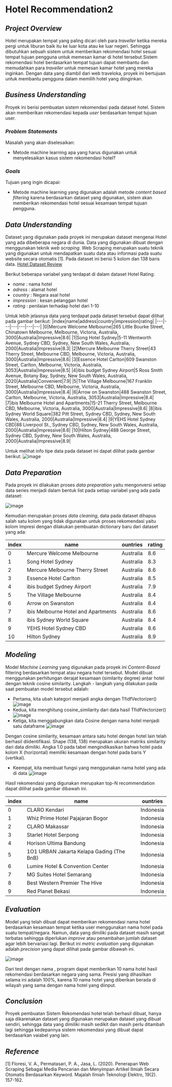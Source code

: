 # Hotel Recommendation2

## _Project Overview_

Hotel merupakan tempat yang paling dicari oleh para _traveller_ ketika mereka pergi untuk liburan baik itu ke luar kota atau ke luar negeri. Sehingga dibutuhkan sebuah sistem untuk memberikan rekomendasi hotel sesuai tempat tujuan pengguna untuk memesan kamar di hotel tersebut.Sistem rekomendasi hotel berdasarkan tempat tujuan dapat membantu dan memudahkan para _traveller_ untuk memesan kamar hotel yang mereka inginkan. Dengan data yang diambil dari web traveloka, proyek ini bertujuan untuk membantu pengguna dalam memilih hotel yang diinginkan.

## _Business Understanding_

Proyek ini berisi pembuatan sistem rekomendasi pada dataset hotel. Sistem akan memberikan rekomendasi kepada _user_ berdasarkan tempat tujuan user.

### _Problem Statements_

Masalah yang akan diselesaikan:
- Metode machine learning apa yang harus digunakan untuk menyelesaikan kasus sistem rekomendasi hotel?

### _Goals_

Tujuan yang ingin dicapai:
- Metode machine learning yang digunakan adalah metode _content based filtering_ karena berdasarkan dataset yang digunakan, sistem akan memberikan rekomendasi hotel sesuai kesamaan tempat tujuan pengguna.

## _Data Understanding_
Dataset yang digunakan pada proyek ini merupakan dataset mengenai Hotel yang ada dibeberapa negara di dunia. Data yang digunakan dibuat dengan menggunakan teknik _web scraping_. Web Scraping merupakan suatu teknik yang digunakan untuk mendapatkan suatu data atau informasi pada suatu website secara otomatis [1]. Pada dataset ini berisi 5 kolom dan 138 baris data. [Hotel Dataset Review](https://drive.google.com/file/d/1w9UA2mLMrrX5Z8YCwqiIdZVkYFmwjmqC/view?usp=sharing)

Berikut beberapa variabel yang terdapat di dalam dataset Hotel Rating:
- _name_ : nama hotel
- _adress_ : alamat hotel
- _country_ : Negara asal hotel
- _impression_ : kesan pelanggan hotel
- _rating_ : penilaian terhadap hotel dari 1-10

Untuk lebih jelasnya data yang terdapat pada dataset tersebut dapat dilihat pada gambar berikut:
|index|name|address|country|impression|rating|
|---|---|---|---|---|---|
|0|Mercure Welcome Melbourne|265 Little Bourke Street, Chinatown Melbourne, Melbourne, Victoria, Australia, 3000|Australia|Impressive|8\.6|
|1|Song Hotel Sydney|5-11 Wentworth Avenue, Sydney CBD, Sydney, New South Wales, Australia, 2000|Australia|Impressive|8\.3|
|2|Mercure Melbourne Therry Street|43 Therry Street, Melbourne CBD, Melbourne, Victoria, Australia, 3000|Australia|Impressive|8\.6|
|3|Essence Hotel Carlton|609 Swanston Street, Carlton, Melbourne, Victoria, Australia, 3053|Australia|Impressive|8\.5|
|4|ibis budget Sydney Airport|5 Ross Smith Avenue, Botany Bay, Sydney, New South Wales, Australia, 2020|Australia|Convenient|7\.9|
|5|The Village Melbourne|167 Franklin Street, Melbourne CBD, Melbourne, Victoria, Australia, 3000|Australia|Impressive|8\.4|
|6|Arrow on Swanston|488 Swanston Street, Carlton, Melbourne, Victoria, Australia, 3053|Australia|Impressive|8\.4|
|7|ibis Melbourne Hotel and Apartments|15-21 Therry Street, Melbourne CBD, Melbourne, Victoria, Australia, 3000|Australia|Impressive|8\.6|
|8|ibis Sydney World Square|382 Pitt Street, Sydney CBD, Sydney, New South Wales, Australia, 2000|Australia|Impressive|8\.4|
|9|YEHS Hotel Sydney CBD|88 Liverpool St\., Sydney CBD, Sydney, New South Wales, Australia, 2000|Australia|Impressive|8\.6|
|10|Hilton Sydney|488 George Street, Sydney CBD, Sydney, New South Wales, Australia, 2000|Australia|Impressive|8\.9|

Untuk melihat info tipe data pada dataset ini dapat dilihat pada gambar berikut:
![image](https://user-images.githubusercontent.com/62003049/188323070-ff0f56f2-ec0c-4bf0-98ff-e8baf42309bc.png)

## _Data Preparation_
Pada proyek ini dilakukan proses _data preparation_ yaitu mengonversi setiap data series menjadi dalam bentuk list pada setiap variabel yang ada pada dataset:

![image](https://user-images.githubusercontent.com/62003049/188323707-61bd5580-847b-4b68-bd6e-318a0e4a8778.png)

Kemudian merupakan proses _data cleaning_, data pada dataset dihapus salah satu kolom yang tidak digunakan untuk proses rekomendasi yaitu kolom impresi dengan dilakukan pembuatan dictionary baru dari dataset yang ada:

|index|name|ountries|rating|
|---|---|---|---|
|0|Mercure Welcome Melbourne|Australia|8\.6|
|1|Song Hotel Sydney|Australia|8\.3|
|2|Mercure Melbourne Therry Street|Australia|8\.6|
|3|Essence Hotel Carlton|Australia|8\.5|
|4|ibis budget Sydney Airport|Australia|7\.9|
|5|The Village Melbourne|Australia|8\.4|
|6|Arrow on Swanston|Australia|8\.4|
|7|ibis Melbourne Hotel and Apartments|Australia|8\.6|
|8|ibis Sydney World Square|Australia|8\.4|
|9|YEHS Hotel Sydney CBD|Australia|8\.6|
|10|Hilton Sydney|Australia|8\.9|

## _Modeling_
Model _Machine Learning_ yang digunakan pada proyek ini _Content-Based_ filtering berdasarkan tempat atau negara hotel tersebut. Model dibuat menggunakan perhitungan derajat kesamaan (similarity degree) antar hotel dengan teknik cosine similarity. Langkah - langkah yang dilakukan pada saat pembuatan model tersebut adalah:

- Pertama, kita ubah kategori menjadi angka dengan TfidfVectorizer()
![image](https://user-images.githubusercontent.com/62003049/188323573-54ac2117-c304-435a-9772-952f9ee64847.png)
- Kedua, kita menghitung cosine_similarity dari data hasil TfidfVectorizer()
![image](https://user-images.githubusercontent.com/62003049/188323622-c377d7eb-3b8f-4042-80a5-a603f5af6577.png)
- Ketiga, kita menggabungkan data Cosine dengan nama hotel menjadi satu dataframe
![image](https://user-images.githubusercontent.com/62003049/188323605-0a7b3154-d891-4b04-97ca-2ee55a4ff16e.png)

Dengan cosine similarity, kesamaan antara satu hotel dengan hotel lain telah berhasil diidentifikasi. Shape (138, 138) merupakan ukuran matriks similarity dari data dimiliki. 
Angka 1.0 pada tabel mengindikasikan bahwa hotel pada kolom X (horizontal) memiliki kesamaan dengan hotel pada baris Y (vertikal).

- Keempat, kita membuat fungsi yang menggunakan nama hotel yang ada di data
![image](https://user-images.githubusercontent.com/62003049/188323640-0fd4227f-832e-4e1d-883b-f0904615768b.png)

Hasil rekomendasi yang digunakan merupakan top-N recommendation dapat dilihat pada gambar dibawah ini.

|index|name|ountries|
|---|---|---|
|0|CLARO Kendari|Indonesia|
|1|Whiz Prime Hotel Pajajaran Bogor|Indonesia|
|2|CLARO Makassar|Indonesia|
|3|Starlet Hotel Serpong|Indonesia|
|4|Horison Ultima Bandung|Indonesia|
|5|1O1 URBAN Jakarta Kelapa Gading \(The BnB\)|Indonesia|
|6|Lumire Hotel & Convention Center|Indonesia|
|7|MG Suites Hotel Semarang|Indonesia|
|8|Best Western Premier The Hive|Indonesia|
|9|Red Planet Bekasi|Indonesia|


## _Evaluation_
Model yang telah dibuat dapat memberikan rekomendasi nama hotel berdasarkan kesamaan tempat ketika user menggunakan nama hotel pada suatu tempat/negara. Namun, data yang dimiliki pada dataset masih sangat terbatas sehingga diperlukan _improve_ atau penambahan jumlah dataset agar lebih bervariasi lagi. Berikut ini _metric evaluation_ yang digunakan adalah _precision_  yang dapat dilihat pada gambar dibawah ini.

![image](https://user-images.githubusercontent.com/62003049/188518580-1ddaec29-ef59-4674-8e2a-5df7d06c4186.png)

Dari test dengan nama , program dapat memberikan 10 nama hotel hasil rekomendasi berdasarkan negara yang sama. Presisi yang dihasilkan selama ini adalah 100%, karena 10 nama hotel yang diberikan berada di wilayah yang sama dengan nama hotel yang diinput.

## _Conclusion_
Proyek pembuatan Sistem Rekomendasi hotel telah berhasil dibuat, hanya saja dikarenakan dataset yang digunakan merupakan dataset yang dibuat sendiri, sehingga data yang dimiliki masih sedikit dan masih perlu ditambah lagi sehingga kedepannya sistem rekomendasi yang dibuat dapat berdasarkan vaiabel yang lain. 

## _Reference_
[1] Floresi, V. A., Permatasari, P. A., Jasa, L. (2020). Penerapan Web Scraping Sebagai Media Pencarian dan Menyimpan Artikel Ilmiah Secara Otomatis Berdasarkan Keyword. Majalah Ilmiah Teknologi Elektro, 19(2). 157-162.
